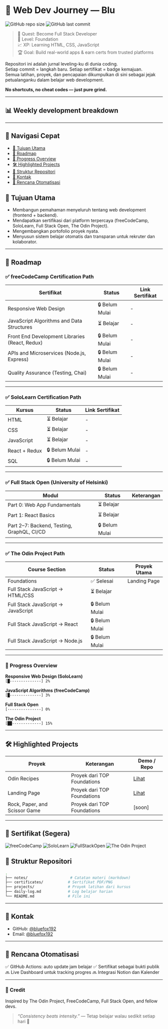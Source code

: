 # 🧠 Web Dev Journey — Blu
![GitHub repo size](https://img.shields.io/github/repo-size/bluefox192/web-dev-journey)
![GitHub last commit](https://img.shields.io/github/last-commit/bluefox192/web-dev-journey)

> 🎯 Quest: Become Full Stack Developer  
> 🧱 Level: Foundation  
> 📈 XP: Learning HTML, CSS, JavaScript  
> 🏆 Goal: Build real-world apps & earn certs from trusted platforms

Repositori ini adalah jurnal leveling-ku di dunia coding.  
Setiap commit = langkah baru. Setiap sertifikat = badge kemajuan.  
Semua latihan, proyek, dan pencapaian dikumpulkan di sini sebagai jejak petualanganku dalam belajar web development.

**No shortcuts, no cheat codes — just pure grind.**

---

## 📊 Weekly development breakdown
<!--START_SECTION:waka-->









<!--END_SECTION:waka-->

---

## 📜 Navigasi Cepat

- [🚀 Tujuan Utama](#-tujuan-utama)
- [🧭 Roadmap](#-roadmap)
- [🧱 Progress Overview](#-progress-overview)
- [🛠️ Highlighted Projects](#-highlighted-projects)
- [📂 Struktur Repositori](#-struktur-repositori)
- [💼 Kontak](#-kontak)
- [🧪 Rencana Otomatisasi](#-rencana-otomatisasi)

## 🚀 Tujuan Utama

- Membangun pemahaman menyeluruh tentang web development (frontend + backend).
- Mendapatkan sertifikasi dari platform terpercaya (freeCodeCamp, SoloLearn, Full Stack Open, The Odin Project).
- Mengembangkan portofolio proyek nyata.
- Menyusun sistem belajar otomatis dan transparan untuk rekruter dan kolaborator.

---

## 🧭 Roadmap

### ✅ freeCodeCamp Certification Path

| Sertifikat                                             | Status  | Link Sertifikat |
|--------------------------------------------------------|---------|------------------|
| Responsive Web Design                                  | 🔒 Belum Mulai | - |
| JavaScript Algorithms and Data Structures              | ⏳ Belajar | - |
| Front End Development Libraries (React, Redux)         | 🔒 Belum Mulai | - |
| APIs and Microservices (Node.js, Express)              | 🔒 Belum Mulai | - |
| Quality Assurance (Testing, Chai)                      | 🔒 Belum Mulai | - |

---

### ✅ SoloLearn Certification Path

| Kursus                                 | Status       | Link Sertifikat |
|----------------------------------------|--------------|------------------|
| HTML                                   | ⏳ Belajar    |     -   |
| CSS                                    | ⏳ Belajar    |    -    |
| JavaScript                             | ⏳ Belajar    | -                |
| React + Redux                          | 🔒 Belum Mulai | -               |
| SQL                                    | 🔒 Belum Mulai | -               |

---

### ✅ Full Stack Open (University of Helsinki)

| Modul                                        | Status       | Keterangan       |
|---------------------------------------------|--------------|------------------|
| Part 0: Web App Fundamentals                 | ⏳ Belajar    |                  |
| Part 1: React Basics                         | ⏳ Belajar    |                  |
| Part 2–7: Backend, Testing, GraphQL, CI/CD   | 🔒 Belum Mulai |                  |

---

### ✅ The Odin Project Path

| Course Section                        | Status       | Proyek Utama          |
|--------------------------------------|--------------|------------------------|
| Foundations                          | ✅ Selesai    | Landing Page           |
| Full Stack JavaScript → HTML/CSS     | ⏳ Belajar    |                        |
| Full Stack JavaScript → JavaScript   | 🔒 Belum Mulai |                        |
| Full Stack JavaScript → React        | 🔒 Belum Mulai |                        |
| Full Stack JavaScript → Node.js      | 🔒 Belum Mulai |                        |

---

### 🧱 Progress Overview

**Responsive Web Design (SoloLearn)**  
`[█--------------] 2%`

**JavaScript Algorithms (freeCodeCamp)**  
`[█--------------] 3%`

**Full Stack Open**  
`[---------------] 0%`

**The Odin Project**  
`[██-------------] 15%`

---

## 🛠️ Highlighted Projects

| Proyek               | Keterangan                               | Demo / Repo      |
|----------------------|------------------------------------------|------------------|
| Odin Recipes         | Proyek dari TOP Foundations        | [Lihat](https://bluefox192.github.io/odin-recipes/) |
| Landing Page         | Proyek dari TOP Foundations        | [Lihat](https://bluefox192.github.io/odin-landing-page/) |
| Rock, Paper, and Scissor Game         | Proyek dari TOP Foundations        | [soon] |

---

## 📜 Sertifikat (Segera)

![freeCodeCamp](https://img.shields.io/badge/freeCodeCamp-In_Progress-yellowgreen)
![SoloLearn](https://img.shields.io/badge/SoloLearn-In_Progress-blue)
![FullStackOpen](https://img.shields.io/badge/FullStackOpen-In_Progress-orange)
![The Odin Project](https://img.shields.io/badge/Odin_Project-Active-green)

## 📂 Struktur Repositori

```bash
.
├── notes/                   # Catatan materi (markdown)
├── certificates/           # Sertifikat PDF/PNG
├── projects/               # Proyek latihan dari kursus
├── daily-log.md            # Log belajar harian
└── README.md               # File ini
````

---

## 💼 Kontak

* GitHub: [@bluefox192](https://github.com/bluefox192)
* Email: [@bluefox192](https://github.com/bluefox192)

---

## 🧪 Rencana Otomatisasi

✅ GitHub Actions: auto update jam belajar
✅ Sertifikat sebagai bukti publik
🔜 Live Dashboard untuk tracking progres
🔜 Integrasi Notion dan Kalender

---

### 🙏 Credit

Inspired by The Odin Project, FreeCodeCamp, Full Stack Open, and fellow devs.

> *“Consistency beats intensity.”* — Tetap belajar walau sedikit setiap hari 💪
